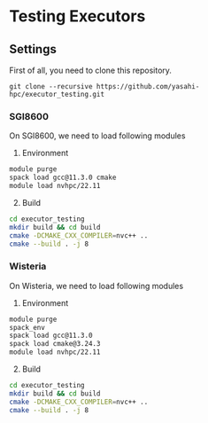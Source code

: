 # Testing Executors

## Settings
First of all, you need to clone this repository.
```
git clone --recursive https://github.com/yasahi-hpc/executor_testing.git
```

### SGI8600
On SGI8600, we need to load following modules

1. Environment
```bash
module purge
spack load gcc@11.3.0 cmake
module load nvhpc/22.11
```

2. Build
```bash
cd executor_testing
mkdir build && cd build
cmake -DCMAKE_CXX_COMPILER=nvc++ ..
cmake --build . -j 8
```

### Wisteria
On Wisteria, we need to load following modules

1. Environment
```bash
module purge
spack_env
spack load gcc@11.3.0
spack load cmake@3.24.3
module load nvhpc/22.11
```

2. Build
```bash
cd executor_testing
mkdir build && cd build
cmake -DCMAKE_CXX_COMPILER=nvc++ ..
cmake --build . -j 8
```
